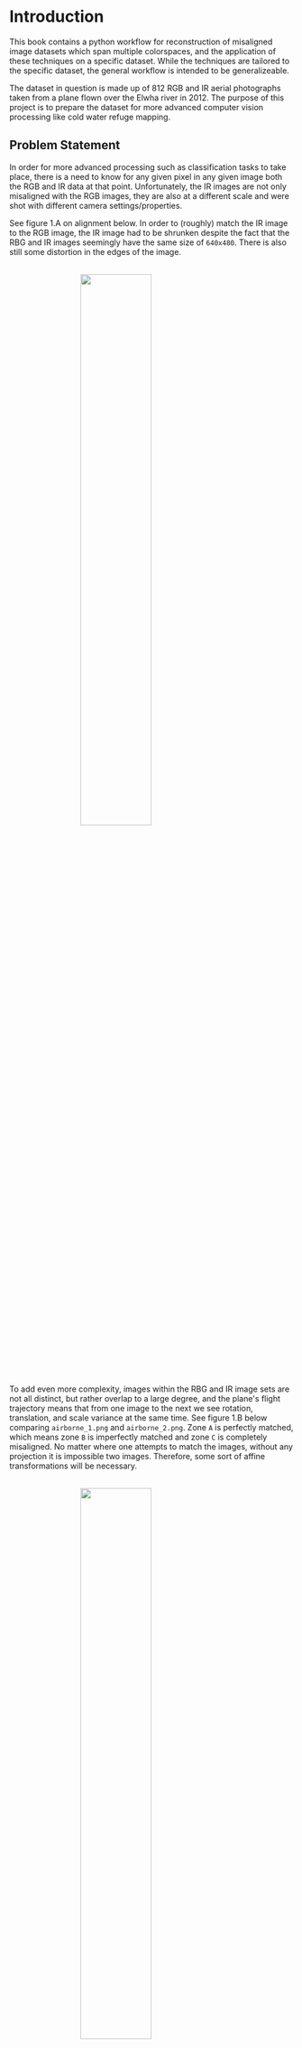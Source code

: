 # Introduction

This book contains a python workflow for reconstruction of misaligned image datasets which span multiple colorspaces, and the application of these techniques on a specific dataset. While the techniques are tailored to the specific dataset, the general workflow is intended to be generalizeable.

The dataset in question is made up of 812 RGB and IR aerial photographs taken from a plane flown over the Elwha river in 2012. The purpose of this project is to prepare the dataset for more advanced computer vision processing like cold water refuge mapping.

## Problem Statement

In order for more advanced processing such as classification tasks to take place, there is a need to know for any given pixel in any given image both the RGB and IR data at that point. Unfortunately, the IR images are not only misaligned with the RGB images, they are also at a different scale and were shot with different camera settings/properties. 

See figure 1.A on alignment below. In order to (roughly) match the IR image to the RGB image, the IR image had to be shrunken despite the fact that the RBG and IR images seemingly have the same size of `640x480`. There is also still some distortion in the edges of the image.

<br>

<img src="../img/alignment2.gif" width="50%" style="margin-left: 25%;"/>

<br>

To add even more complexity, images within the RBG and IR image sets are not all distinct, but rather overlap to a large degree, and the plane's flight trajectory means that from one image to the next we see rotation, translation, and scale variance at the same time. See figure 1.B below comparing `airborne_1.png` and `airborne_2.png`. Zone `A` is perfectly matched, which means zone `B` is imperfectly matched and zone `C` is completely misaligned. No matter where one attempts to match the images, without any projection it is impossible two images. Therefore, some sort of affine transformations will be necessary.

<br>

<img src="../img/alignment.png" width="50%" style="margin-left: 25%;"/>

## Demo

Below is a link to a video demonstrating the dataset realignment workflow and showcasing some of the results. 

[![Watch the Demo](https://img.youtube.com/vi/Y5rqfOQYHj4/maxresdefault.jpg)](https://youtu.be/Y5rqfOQYHj4)